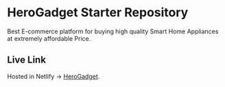 # HeroGadget Starter Repository

 Best E-commerce platform for buying high quality Smart Home Appliances at extremely affordable Price.

 ## Live Link
Hosted in Netlify -> [HeroGadget](https://6553298af06b6f2ef83777fe--joyful-mochi-2c8903.netlify.app/).
